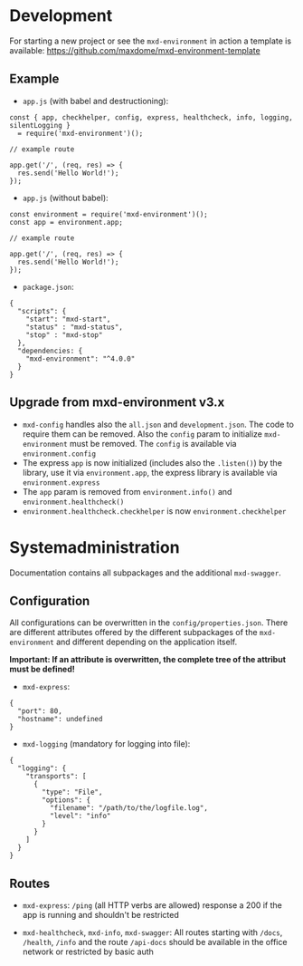 # Development

For starting a new project or see the `mxd-environment` in action a template is available:
https://github.com/maxdome/mxd-environment-template

## Example

* `app.js` (with babel and destructioning):
  
```
const { app, checkhelper, config, express, healthcheck, info, logging, silentLogging }
  = require('mxd-environment')();
  
// example route
  
app.get('/', (req, res) => {
  res.send('Hello World!');
});  
```
  
* `app.js` (without babel):
  
```
const environment = require('mxd-environment')();
const app = environment.app;

// example route

app.get('/', (req, res) => {
  res.send('Hello World!');
});
```

* `package.json`:

```
{
  "scripts": {
    "start": "mxd-start",
    "status" : "mxd-status",
    "stop" : "mxd-stop"
  },
  "dependencies: {
    "mxd-environment": "^4.0.0"
  }
}
```

## Upgrade from mxd-environment v3.x

* `mxd-config` handles also the `all.json` and `development.json`. The code to require them can be removed. Also the 
`config` param to initialize `mxd-environment` must be removed. The `config` is available via `environment.config`
* The express `app` is now initialized (includes also the `.listen()`) by the library, use it via `environment.app`, 
the express library is available via `environment.express`
* The `app` param is removed from `environment.info()` and `environment.healthcheck()`
* `environment.healthcheck.checkhelper` is now `environment.checkhelper`


# Systemadministration

Documentation contains all subpackages and the additional `mxd-swagger`.

## Configuration

All configurations can be overwritten in the `config/properties.json`.
There are different attributes offered by the different subpackages of the `mxd-environment` and different depending on 
the application itself.

**Important: If an attribute is overwritten, the complete tree of the attribut must be defined!**

* `mxd-express`:
```
{
  "port": 80,
  "hostname": undefined
}
```

* `mxd-logging` (mandatory for logging into file):
```
{
  "logging": {
    "transports": [
      { 
        "type": "File",
        "options": { 
          "filename": "/path/to/the/logfile.log",
          "level": "info"
        }
      }
    ]
  }
}
```

## Routes

* `mxd-express`: `/ping` (all HTTP verbs are allowed) response a 200 if the app is running and shouldn't be restricted

* `mxd-healthcheck`, `mxd-info`, `mxd-swagger`: All routes starting with `/docs`, `/health`, `/info` and the route 
`/api-docs` should be available in the office network or restricted by basic auth
